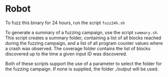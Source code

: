 # Robot

To fuzz this binary for 24 hours, run the script ``fuzz24h.sh``

To generate a summary of a fuzzing campaign, use the script ``summary.sh``. This script creates a summary folder, containing a list of all blocks reached during the fuzzing campaign, and a list of all program counter values where a crash was observed. The coverage folder contains the list of blocks discovered up to the time a given input ID was discovered.

Both of these scripts support the use of a parameter to select the folder for the fuzzing campaign. If none is supplied, the folder *./output* will be used.
